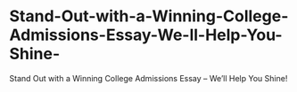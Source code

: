 # Stand-Out-with-a-Winning-College-Admissions-Essay-We-ll-Help-You-Shine-
Stand Out with a Winning College Admissions Essay – We’ll Help You Shine!
